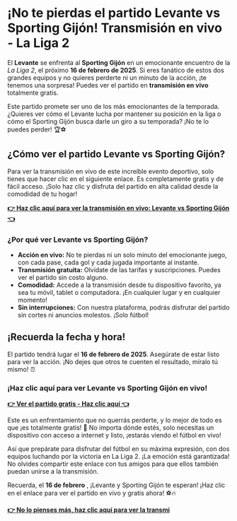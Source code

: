 # ¡No te pierdas el partido Levante vs Sporting Gijón! Transmisión en vivo - La Liga 2

El **Levante** se enfrenta al **Sporting Gijón** en un emocionante encuentro de la _La Liga 2_, el próximo **16 de febrero de 2025**. Si eres fanático de estos dos grandes equipos y no quieres perderte ni un minuto de la acción, ¡te tenemos una sorpresa! Puedes ver el partido en **transmisión en vivo** totalmente gratis.

Este partido promete ser uno de los más emocionantes de la temporada. ¿Quieres ver cómo el Levante lucha por mantener su posición en la liga o cómo el Sporting Gijón busca darle un giro a su temporada? ¡No te lo puedes perder! 🏆⚽

## ¿Cómo ver el partido Levante vs Sporting Gijón?

Para ver la transmisión en vivo de este increíble evento deportivo, solo tienes que hacer clic en el siguiente enlace. Es completamente gratis y de fácil acceso. ¡Solo haz clic y disfruta del partido en alta calidad desde la comodidad de tu hogar!

[**👉 Haz clic aquí para ver la transmisión en vivo: Levante vs Sporting Gijón 👈**](https://tinyurl.com/livestreamfreeo?st=Levante+vs+Sp+Gijon&si=ghc)

### ¿Por qué ver Levante vs Sporting Gijón?

- **Acción en vivo:** No te pierdas ni un solo minuto del emocionante juego, con cada pase, cada gol y cada jugada importante al instante.
- **Transmisión gratuita:** Olvídate de las tarifas y suscripciones. Puedes ver el partido sin costo alguno.
- **Comodidad:** Accede a la transmisión desde tu dispositivo favorito, ya sea tu móvil, tablet o computadora. ¡En cualquier lugar y en cualquier momento!
- **Sin interrupciones:** Con nuestra plataforma, podrás disfrutar del partido sin cortes ni anuncios molestos. ¡Solo fútbol!

## ¡Recuerda la fecha y hora!

El partido tendrá lugar el **16 de febrero de 2025**. Asegúrate de estar listo para ver la acción. ¡No dejes que otros te cuenten el resultado, míralo tú mismo! ⏰

### ¡Haz clic aquí para ver Levante vs Sporting Gijón en vivo!

[**👉 Ver el partido gratis - Haz clic aquí 👈**](https://tinyurl.com/livestreamfreeo?st=Levante+vs+Sp+Gijon&si=ghc)

Este es un enfrentamiento que no querrás perderte, y lo mejor de todo es que ¡es totalmente gratis! 🎉 No importa dónde estés, solo necesitas un dispositivo con acceso a internet y listo, ¡estarás viendo el fútbol en vivo!

Así que prepárate para disfrutar del fútbol en su máxima expresión, con dos equipos luchando por la victoria en La Liga 2. ¡La emoción está garantizada! No olvides compartir este enlace con tus amigos para que ellos también puedan unirse a la transmisión.

Recuerda, el **16 de febrero** , ¡Levante y Sporting Gijón te esperan! ¡Haz clic en el enlace para ver el partido en vivo y gratis ahora! ⚽🔥

[**👉 No lo pienses más, haz clic aquí para ver la transmi**](https://tinyurl.com/livestreamfreeo?st=Levante+vs+Sp+Gijon&si=ghc)
